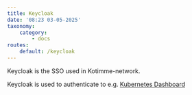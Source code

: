 ```yaml
---
title: Keycloak
date: '08:23 03-05-2025'
taxonomy:
    category:
        - docs
routes:
    default: /keycloak
---
```


Keycloak is the SSO used in Kotimme-network.

Keycloak is used to authenticate to e.g. [Kubernetes Dashboard](/kubernetes-dashboard)
